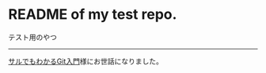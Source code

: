 # README of my test repo.

テスト用のやつ

----

[サルでもわかるGit入門](http://www.backlog.jp/git-guide/ "リンクのタイトル")様にお世話になりました。
